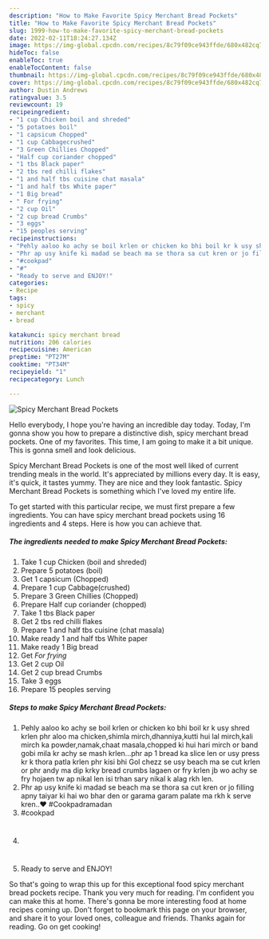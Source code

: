 ```yaml
---
description: "How to Make Favorite Spicy Merchant Bread Pockets"
title: "How to Make Favorite Spicy Merchant Bread Pockets"
slug: 1999-how-to-make-favorite-spicy-merchant-bread-pockets
date: 2022-02-11T18:24:27.134Z
image: https://img-global.cpcdn.com/recipes/8c79f09ce943ffde/680x482cq70/spicy-merchant-bread-pockets-recipe-main-photo.jpg
hideToc: false
enableToc: true
enableTocContent: false
thumbnail: https://img-global.cpcdn.com/recipes/8c79f09ce943ffde/680x482cq70/spicy-merchant-bread-pockets-recipe-main-photo.jpg
cover: https://img-global.cpcdn.com/recipes/8c79f09ce943ffde/680x482cq70/spicy-merchant-bread-pockets-recipe-main-photo.jpg
author: Dustin Andrews
ratingvalue: 3.5
reviewcount: 19
recipeingredient:
- "1 cup Chicken boil and shreded"
- "5 potatoes boil"
- "1 capsicum Chopped"
- "1 cup Cabbagecrushed"
- "3 Green Chillies Chopped"
- "Half cup coriander chopped"
- "1 tbs Black paper"
- "2 tbs red chilli flakes"
- "1 and half tbs cuisine chat masala"
- "1 and half tbs White paper"
- "1 Big bread"
- " For frying"
- "2 cup Oil"
- "2 cup bread Crumbs"
- "3 eggs"
- "15 peoples serving"
recipeinstructions:
- "Pehly aaloo ko achy se boil krlen or chicken ko bhi boil kr k usy shred krlen phr aloo ma chicken,shimla mirch,dhanniya,kutti hui lal mirch,kali mirch ka powder,namak,chaat masala,chopped ki hui hari mirch or band gobi mila kr achy se mash krlen...phr ap 1 bread ka slice len or usy press kr k thora patla krlen phr kisi bhi Gol chezz se usy beach ma se cut krlen or phr andy ma dip krky bread crumbs lagaen or fry krlen jb wo achy se fry hojaen tw ap nikal len isi trhan sary nikal k alag rkh len."
- "Phr ap usy knife ki madad se beach ma se thora sa cut kren or jo filling apny taiyar ki hai wo bhar den or garama garam palate ma rkh k serve kren..❤ #Cookpadramadan"
- "#cookpad"
- "#"
- "Ready to serve and ENJOY!"
categories:
- Recipe
tags:
- spicy
- merchant
- bread

katakunci: spicy merchant bread 
nutrition: 206 calories
recipecuisine: American
preptime: "PT27M"
cooktime: "PT34M"
recipeyield: "1"
recipecategory: Lunch

---
```



![Spicy Merchant Bread Pockets](https://img-global.cpcdn.com/recipes/8c79f09ce943ffde/680x482cq70/spicy-merchant-bread-pockets-recipe-main-photo.jpg)

Hello everybody, I hope you're having an incredible day today. Today, I'm gonna show you how to prepare a distinctive dish, spicy merchant bread pockets. One of my favorites. This time, I am going to make it a bit unique. This is gonna smell and look delicious.

Spicy Merchant Bread Pockets is one of the most well liked of current trending meals in the world. It's appreciated by millions every day. It is easy, it's quick, it tastes yummy. They are nice and they look fantastic. Spicy Merchant Bread Pockets is something which I've loved my entire life.




To get started with this particular recipe, we must first prepare a few ingredients. You can have spicy merchant bread pockets using 16 ingredients and 4 steps. Here is how you can achieve that.

<!--inarticleads1-->

##### The ingredients needed to make Spicy Merchant Bread Pockets:

1. Take 1 cup Chicken (boil and shreded)
1. Prepare 5 potatoes (boil)
1. Get 1 capsicum (Chopped)
1. Prepare 1 cup Cabbage(crushed)
1. Prepare 3 Green Chillies (Chopped)
1. Prepare Half cup coriander (chopped)
1. Take 1 tbs Black paper
1. Get 2 tbs red chilli flakes
1. Prepare 1 and half tbs cuisine (chat masala)
1. Make ready 1 and half tbs White paper
1. Make ready 1 Big bread
1. Get  *For frying*
1. Get 2 cup Oil
1. Get 2 cup bread Crumbs
1. Take 3 eggs
1. Prepare 15 peoples serving




<!--inarticleads2-->

##### Steps to make Spicy Merchant Bread Pockets:

1. Pehly aaloo ko achy se boil krlen or chicken ko bhi boil kr k usy shred krlen phr aloo ma chicken,shimla mirch,dhanniya,kutti hui lal mirch,kali mirch ka powder,namak,chaat masala,chopped ki hui hari mirch or band gobi mila kr achy se mash krlen...phr ap 1 bread ka slice len or usy press kr k thora patla krlen phr kisi bhi Gol chezz se usy beach ma se cut krlen or phr andy ma dip krky bread crumbs lagaen or fry krlen jb wo achy se fry hojaen tw ap nikal len isi trhan sary nikal k alag rkh len.
1. Phr ap usy knife ki madad se beach ma se thora sa cut kren or jo filling apny taiyar ki hai wo bhar den or garama garam palate ma rkh k serve kren..❤ #Cookpadramadan
1. #cookpad
1. #
1. Ready to serve and ENJOY!



So that's going to wrap this up for this exceptional food spicy merchant bread pockets recipe. Thank you very much for reading. I'm confident you can make this at home. There's gonna be more interesting food at home recipes coming up. Don't forget to bookmark this page on your browser, and share it to your loved ones, colleague and friends. Thanks again for reading. Go on get cooking!
